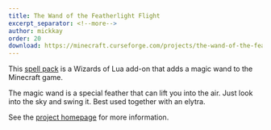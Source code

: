 ```yaml
---
title: The Wand of the Featherlight Flight
excerpt_separator: <!--more-->
author: mickkay
order: 20
download: https://minecraft.curseforge.com/projects/the-wand-of-the-featherlight-flight-spell-pack/files
---
```

This [spell pack](/spellpacks.html) is a Wizards of Lua add-on that adds a magic wand to the Minecraft game.

<!--more-->

The magic wand is a special feather that can lift you into the air. Just look into the sky and swing it. Best used together with an elytra.

See the [project homepage](https://github.com/wizards-of-lua/featherlight) for more information.
